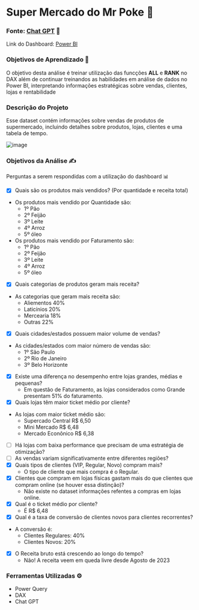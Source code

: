 
# Super Mercado do Mr Poke 🛒

### Fonte: [Chat GPT](https://chatgpt.com/share/67c48d09-62c4-800d-9322-f54af327f6e5) 🔗

Link do Dashboard: [Power BI](https://app.powerbi.com/view?r=eyJrIjoiYzQ2MGQ3MTItYjI0Yi00NzM0LWJhOWQtMGMwNzE0ODdkMTI1IiwidCI6IjE5NzcwNzAzLTBhYmQtNDg5ZC05ZWU3LWI3NzZlYzJkYmViZCJ9)

### Objetivos de Aprendizado 🎯
O objetivo desta análise é treinar utilização das funcções **ALL** e **RANK** no DAX além de continuar treinandos as habilidades em análise de dados no Power BI, interpretando informações estratégicas sobre vendas, clientes, lojas e rentabilidade 

### Descrição do Projeto
Esse dataset contém informações sobre vendas de produtos de supermercado, incluindo detalhes sobre produtos, lojas, clientes e uma tabela de tempo. 

![image](https://png.pngtree.com/background/20250107/original/pngtree-supermarket-grocery-store-aisle-with-empty-shopping-cart-business-concept-picture-image_15628113.jpg)

### Objetivos da Análise ✍

Perguntas a serem respondidas com a utilização do dashboard 📊

- [x] Quais são os produtos mais vendidos? (Por quantidade e receita total)
- Os produtos mais vendido por Quantidade são:
  - 1º Pão
  - 2º Feijão
  - 3º Leite
  - 4º Arroz
  - 5º óleo
- Os produtos mais vendido por Faturamento são:
  - 1º Pão
  - 2º Feijão
  - 3º Leite
  - 4º Arroz
  - 5º óleo
- [x] Quais categorias de produtos geram mais receita?
- As categorias que geram mais receita são:
  - Aliementos 40%
  - Laticínios 20%
  - Mercearia 18%
  - Outras 22%
- [x] Quais cidades/estados possuem maior volume de vendas?
- As cidades/estados com maior número de vendas são:
  - 1º São Paulo
  - 2º Rio de Janeiro
  - 3º Belo Horizonte
- [X] Existe uma diferença no desempenho entre lojas grandes, médias e pequenas?
  - Em questão de Faturamento, as lojas considerados como Grande presentam 51% do faturamento.
- [x] Quais lojas têm maior ticket médio por cliente?
- As lojas com maior ticket médio são:
  - Supercado Central R$ 6,50
  - Mini Mercado R$ 6,48
  - Mercado Econônico R$ 6,38
- [ ] Há lojas com baixa performance que precisam de uma estratégia de otimização?
- [ ] As vendas variam significativamente entre diferentes regiões?
- [x] Quais tipos de clientes (VIP, Regular, Novo) compram mais?
  - O tipo de cliente que mais compra é o Regular. 
- [x] Clientes que compram em lojas físicas gastam mais do que clientes que compram online (se houver essa distinção)?
  - Não existe no dataset informações refentes a compras em lojas online.
- [x] Qual é o ticket médio por cliente?
  - É R$ 6,48
- [x] Qual é a taxa de conversão de clientes novos para clientes recorrentes?
- A conversão é:
   - Clientes Regulares: 40%
   - Clientes Novos: 20%
- [x] O Receita bruto está crescendo ao longo do tempo?
  - Não! A receita veem em queda livre desde Agosto de 2023

### Ferramentas Utilizadas ⚙
- Power Query
- DAX
- Chat GPT



